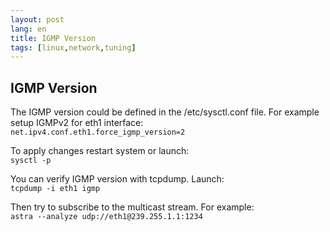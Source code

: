 ```yaml
---
layout: post
lang: en
title: IGMP Version
tags: [linux,network,tuning]
---
```


## IGMP Version

<!-- more -->

The IGMP version could be defined in the /etc/sysctl.conf file. For example setup IGMPv2 for eth1 interface:    
`net.ipv4.conf.eth1.force_igmp_version=2`  

To apply changes restart system or launch:    
`sysctl -p`  

You can verify IGMP version with tcpdump. Launch:  
`tcpdump -i eth1 igmp`  

Then try to subscribe to the multicast stream. For example:  
`astra --analyze udp://eth1@239.255.1.1:1234`  
